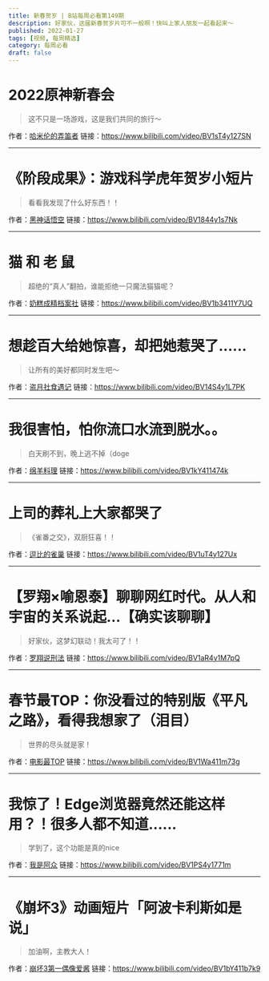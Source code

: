 ```yaml
---
title: 新春贺岁 | B站每周必看第149期
description: 好家伙，这届新春贺岁片可不一般啊！快叫上家人朋友一起看起来～
published: 2022-01-27
tags: [视频, 每周精选]
category: 每周必看
draft: false
---
```


# 2022原神新春会
> 这不只是一场游戏，这是我们共同的旅行～

作者：[哈米伦的弄笛者](https://space.bilibili.com/11742550)
链接：https://www.bilibili.com/video/BV1sT4y127SN

---

# 《阶段成果》：游戏科学虎年贺岁小短片
> 看看我发现了什么好东西！！

作者：[黑神话悟空](https://space.bilibili.com/642389251)
链接：https://www.bilibili.com/video/BV1844y1s7Nk

---

# 猫 和 老 鼠
> 超绝的“真人”翻拍，谁能拒绝一只魔法猫猫呢？

作者：[奶糕成精档案社](https://space.bilibili.com/27756469)
链接：https://www.bilibili.com/video/BV1b3411Y7UQ

---

# 想趁百大给她惊喜，却把她惹哭了......
> 让所有的美好都同时发生吧～

作者：[盗月社食遇记](https://space.bilibili.com/99157282)
链接：https://www.bilibili.com/video/BV14S4y1L7PK

---

# 我很害怕，怕你流口水流到脱水。。
> 白天刷不到，晚上逃不掉（doge

作者：[绵羊料理](https://space.bilibili.com/18202105)
链接：https://www.bilibili.com/video/BV1kY411474k

---

# 上司的葬礼上大家都哭了
> 《雀番之交》，双厨狂喜！！

作者：[逗比的雀巢](https://space.bilibili.com/5294454)
链接：https://www.bilibili.com/video/BV1uT4y127Ux

---

# 【罗翔×喻恩泰】聊聊网红时代。从人和宇宙的关系说起…【确实该聊聊】
> 好家伙，这梦幻联动！我太可了！！

作者：[罗翔说刑法](https://space.bilibili.com/517327498)
链接：https://www.bilibili.com/video/BV1aR4y1M7pQ

---

# 春节最TOP：你没看过的特别版《平凡之路》，看得我想家了（泪目）
> 世界的尽头就是家！

作者：[电影最TOP](https://space.bilibili.com/17819768)
链接：https://www.bilibili.com/video/BV1Wa411m73g

---

# 我惊了！Edge浏览器竟然还能这样用？！很多人都不知道......
> 学到了，这个功能是真的nice

作者：[我是阿众](https://space.bilibili.com/281120100)
链接：https://www.bilibili.com/video/BV1PS4y1771m

---

# 《崩坏3》动画短片「阿波卡利斯如是说」
> 加油啊，主教大人！

作者：[崩坏3第一偶像爱酱](https://space.bilibili.com/27534330)
链接：https://www.bilibili.com/video/BV1bY411b7k9

